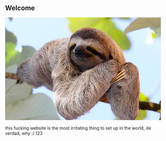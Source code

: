## Welcome

![](../images/perezoso.jpg)

this fucking website is the most irritating thing to set up in the world, de verdad, why :/ 123